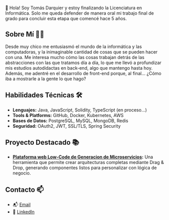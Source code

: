 👋 Hola! Soy Tomás Darquier y estoy finalizando la Licenciatura en Informática. Solo me queda defender de manera oral mi trabajo final de grado para concluir esta etapa que comencé hace 5 años.

## Sobre Mí 🧑‍💻
Desde muy chico me entusiasmó el mundo de la informática y las computadoras, y la inimaginable cantidad de cosas que se pueden hacer con una. Me interesa mucho cómo las cosas trabajan detrás de las abstracciones con las que tratamos día a día, lo que me llevó a profundizar mis estudios autodidactas en back-end, algo que mantengo hasta hoy. Además, me adentré en el desarrollo de front-end porque, al final... ¿Cómo iba a mostrarle a la gente lo que hago?

## Habilidades Técnicas 🛠️

- **Lenguajes:** Java, JavaScript, Solidity, TypeScript (en proceso...)
- **Tools & Platforms:** GitHub, Docker, Kubernetes, AWS
- **Bases de Datos:** PostgreSQL, MySQL, MongoDB, Redis
- **Seguridad:** OAuth2, JWT, SSL/TLS, Spring Security

## Proyecto Destacado 📚
- **[Plataforma web Low-Code de Generacion de Microservicios](https://github.com/TomasDarquier/TFG):** Una herramienta que permite crear arquitecturas completas mediante Drag & Drop, generando componentes listos para personalizar con lógica de negocio.

## Contacto 📫
- 📬 [Email](mailto:tomasdarquier@gmail.com)
- 🔗 [LinkedIn](https://www.linkedin.com/in/tomasdarquier)
